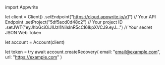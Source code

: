 import Appwrite

let client = Client()
    .setEndpoint("https://cloud.appwrite.io/v1") // Your API Endpoint
    .setProject("5df5acd0d48c2") // Your project ID
    .setJWT("eyJhbGciOiJIUzI1NiIsInR5cCI6IkpXVCJ9.eyJ...") // Your secret JSON Web Token

let account = Account(client)

let token = try await account.createRecovery(
    email: "email@example.com",
    url: "https://example.com"
)

